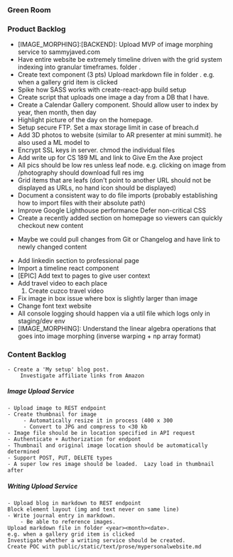 ### Green Room


### Product Backlog   
- [IMAGE_MORPHING]:[BACKEND]: Upload MVP of image morphing service to sammyjaved.com
- Have entire website be extremely timeline driven with the grid system indexing into granular timeframes. folder <year><month><date>.
- Create text component (3 pts)
Upload markdown file in folder <year><month><date>.
e.g. when a gallery grid item is clicked
- Spike how SASS works with create-react-app build setup
- Create script that uploads one image a day from a DB that I have.
- Create a Calendar Gallery component.  Should allow user to index by year, then month, then day
- Highlight picture of the day on the homepage.
- Setup secure FTP. Set a max storage limit in case of breach.d
- Add 3D photos to website (similar to AR presenter at mini summit). he also used a ML model to
- Encrypt SSL keys in server. chmod the individual files
- Add write up for CS 189 ML and link to Give Em the Axe project
- All pics should be low res unless leaf node. e.g. clicking on image from /photography should download full res img 
- Grid items that are leafs (don't point to another URL should not be displayed as URLs, no hand icon should be displayed) 
- Document a consistent way to do file imports (probably establishing how to import files with their absolute path)
- Improve Google Lighthouse performance
    Defer non-critical CSS
- Create a recently added section on homepage so viewers can quickly checkout new content
* Maybe we could pull changes from Git or Changelog and have link to newly changed content
- Add linkedin section to professional page
- Import a timeline react component
- [EPIC] Add text to pages to give user context
- Add travel video to each place
    1. Create cuzco travel video
- Fix image in box issue where box is slightly larger than image
- Change font text website
- All console logging should happen via a util file which logs only in staging/dev env
- [IMAGE_MORPHING]: Understand the linear algebra operations that goes into image morphing (inverse warping + np array format)
 

### Content Backlog
    
    - Create a 'My setup' blog post.
        Investigate affiliate links from Amazon 
 
 
##### Image Upload Service
    - Upload image to REST endpoint
    - Create thumbnail for image 
         - Automatically resize it in process (400 x 300
         - Convert to JPG and compress to <30 kb
    - Image file should be in location specified in API request
    - Authenticate + Authorization for endpont
    - Thumbnail and original image location should be automatically determined
    - Support POST, PUT, DELETE types
    - A super low res image should be loaded.  Lazy load in thumbnail after

##### Writing Upload Service
    - Upload blog in markdown to REST endpoint
    Block element layout (img and text never on same line)
    - Write journal entry in markdown.
        - Be able to reference images. 
    Upload markdown file in folder <year><month><date>.
    e.g. when a gallery grid item is clicked
    Investigate whether a writing service should be created.
    Create POC with public/static/text/prose/mypersonalwebsite.md
